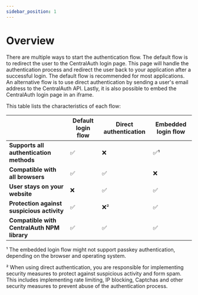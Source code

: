 ```yaml
---
sidebar_position: 1
---
```


# Overview

There are multiple ways to start the authentication flow. The default flow is to redirect the user to the CentralAuth login page. This page will handle the authentication process and redirect the user back to your application after a successful login. The default flow is recommended for most applications. An alternative flow is to use direct authentication by sending a user's email address to the CentralAuth API. Lastly, it is also possible to embed the CentralAuth login page in an iframe. 

This table lists the characteristics of each flow:

|                                             | Default login flow | Direct authentication | Embedded login flow |
| ------------------------------------------- | ------------------ | --------------------- | ------------------- |
| **Supports all authentication methods**     | ✅                  | ❌                     | ✅¹                  |
| **Compatible with all browsers**            | ✅                  | ✅                     | ❌                   |
| **User stays on your website**              | ❌                  | ✅                     | ✅                   |
| **Protection against suspicious activity**  | ✅                  | ❌²                    | ✅                   |
| **Compatible with CentralAuth NPM library** | ✅                  | ✅                     | ✅                   |

¹ The embedded login flow might not support passkey authentication, depending on the browser and operating system.

² When using direct authentication, you are responsible for implementing security measures to protect against suspicious activity and form spam. This includes implementing rate limiting, IP blocking, Captchas and other security measures to prevent abuse of the authentication process.